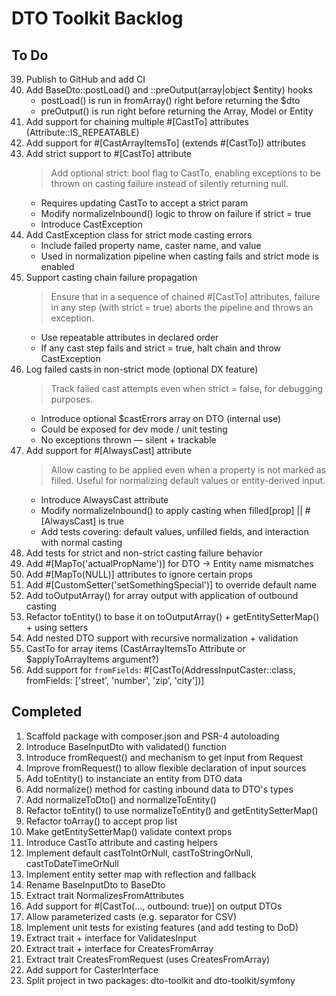 # DTO Toolkit Backlog

## To Do

39. Publish to GitHub and add CI
41. Add BaseDto::postLoad() and ::preOutput(array|object $entity) hooks
    - postLoad() is run in fromArray() right before returning the $dto
    - preOutput() is run right before returning the Array, Model or Entity
37. Add support for chaining multiple #[CastTo] attributes (Attribute::IS_REPEATABLE)
19. Add support for #[CastArrayItemsTo] (extends #[CastTo]) attributes
31. Add strict support to #[CastTo] attribute
    > Add optional strict: bool flag to CastTo, enabling exceptions to be thrown on casting failure instead of silently returning null.
    - Requires updating CastTo to accept a strict param
    - Modify normalizeInbound() logic to throw on failure if strict = true
    - Introduce CastException
32. Add CastException class for strict mode casting errors
    - Include failed property name, caster name, and value
    - Used in normalization pipeline when casting fails and strict mode is enabled
33. Support casting chain failure propagation
    > Ensure that in a sequence of chained #[CastTo] attributes, failure in any step (with strict = true) aborts the pipeline and throws an exception.
    - Use repeatable attributes in declared order
    - If any cast step fails and strict = true, halt chain and throw CastException
34. Log failed casts in non-strict mode (optional DX feature)
    > Track failed cast attempts even when strict = false, for debugging purposes.
    - Introduce optional $castErrors array on DTO (internal use)
    - Could be exposed for dev mode / unit testing
    - No exceptions thrown — silent + trackable
36. Add support for #[AlwaysCast] attribute
    > Allow casting to be applied even when a property is not marked as filled. Useful for normalizing default values or entity-derived input.
    - Introduce AlwaysCast attribute
    - Modify normalizeInbound() to apply casting when filled[prop] || #[AlwaysCast] is true
    - Add tests covering: default values, unfilled fields, and interaction with normal casting
35. Add tests for strict and non-strict casting failure behavior
20. Add #[MapTo('actualPropName')] for DTO → Entity name mismatches
21. Add #[MapTo(NULL)] attributes to ignore certain props
22. Add #[CustomSetter('setSomethingSpecial')] to override default name
23. Add toOutputArray() for array output with application of outbound casting
24. Refactor toEntity() to base it on toOutputArray() + getEntitySetterMap() + using setters
28. Add nested DTO support with recursive normalization + validation
29. CastTo for array items (CastArrayItemsTo Attribute or $applyToArrayItems argument?)
40. Add support for `fromFields`: #[CastTo(AddressInputCaster::class, fromFields: ['street', 'number', 'zip', 'city'])]


## Completed

1. Scaffold package with composer.json and PSR-4 autoloading
2. Introduce BaseInputDto with validated() function
3. Introduce fromRequest() and mechanism to get input from Request
4. Improve fromRequest() to allow flexible declaration of input sources
5. Add toEntity() to instanciate an entity from DTO data
6. Add normalize() method for casting inbound data to DTO's types
7. Add normalizeToDto() and normalizeToEntity()
8. Refactor toEntity() to use normalizeToEntity() and getEntitySetterMap()
9. Refactor toArray() to accept prop list
10. Make getEntitySetterMap() validate context props
11. Introduce CastTo attribute and casting helpers
12. Implement default castToIntOrNull, castToStringOrNull, castToDateTimeOrNull
13. Implement entity setter map with reflection and fallback
14. Rename BaseInputDto to BaseDto
15. Extract trait NormalizesFromAttributes
16. Add support for #[CastTo(..., outbound: true)] on output DTOs
17. Allow parameterized casts (e.g. separator for CSV)
18. Implement unit tests for existing features (and add testing to DoD)
25. Extract trait + interface for ValidatesInput
26. Extract trait + interface for CreatesFromArray
27. Extract trait CreatesFromRequest (uses CreatesFromArray)
30. Add support for CasterInterface
38. Split project in two packages: dto-toolkit and dto-toolkit/symfony

